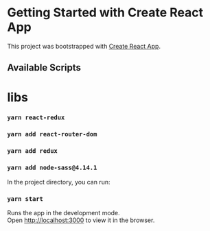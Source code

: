 # Getting Started with Create React App

This project was bootstrapped with [Create React App](https://github.com/facebook/create-react-app).

## Available Scripts

# libs
### `yarn react-redux`
### `yarn add react-router-dom`
### `yarn add redux`
### `yarn add node-sass@4.14.1`

In the project directory, you can run:
### `yarn start`


Runs the app in the development mode.\
Open [http://localhost:3000](http://localhost:3000) to view it in the browser.


